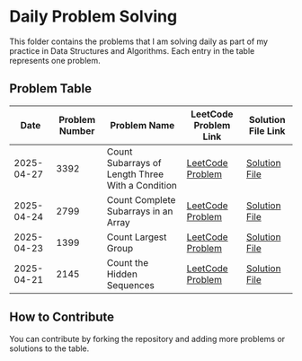 # Daily Problem Solving

This folder contains the problems that I am solving daily as part of my practice in Data Structures and Algorithms. Each entry in the table represents one problem.

## Problem Table

| Date       | Problem Number | Problem Name                   | LeetCode Problem Link                                           | Solution File Link                                          |
|------------|----------------|--------------------------------|-----------------------------------------------------------------|------------------------------------------------------------|
| 2025-04-27 | 3392           | Count Subarrays of Length Three With a Condition    | [LeetCode Problem](https://leetcode.com/problems/count-subarrays-of-length-three-with-a-condition/description/) | [Solution File](./1399_Count_Subarrays_of_Length_Three_With_a_Condition_2025_04_21.md) |
| 2025-04-24 | 2799           | Count Complete Subarrays in an Array    | [LeetCode Problem](https://leetcode.com/problems/count-complete-subarrays-in-an-array/description/) | [Solution File](./2799_Count_Complete_SubArrays_in_an_Array.md) |
| 2025-04-23 | 1399           | Count Largest Group    | [LeetCode Problem](https://leetcode.com/problems/count-largest-group/description/) | [Solution File](./1399_Count_Largest_Group_2025_04_21.md) |
| 2025-04-21 | 2145           | Count the Hidden Sequences     | [LeetCode Problem](https://leetcode.com/problems/count-the-hidden-sequences/description/) | [Solution File](./2145_Count_the_Hidden_Sequences_2025-04-21.md) |


## How to Contribute

You can contribute by forking the repository and adding more problems or solutions to the table.

